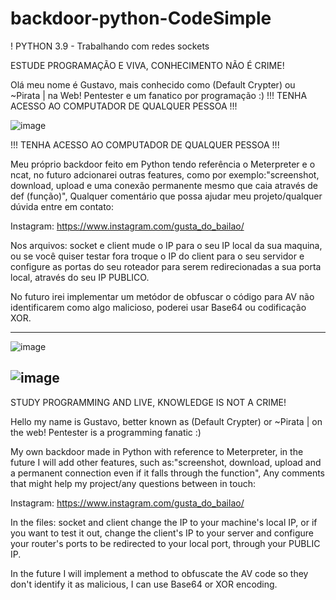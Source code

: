 # backdoor-python-CodeSimple


! PYTHON 3.9 - Trabalhando com redes sockets

ESTUDE PROGRAMAÇÃO E VIVA, CONHECIMENTO NÃO É CRIME!

Olá meu nome é Gustavo, mais conhecido como (Default Crypter) ou ~Pirata | na Web! Pentester e um fanatico por programação :)
!!! TENHA ACESSO AO COMPUTADOR DE QUALQUER PESSOA !!!

![image](https://user-images.githubusercontent.com/81519068/144047804-feb06c8b-4c2b-4c33-9ba4-2cf2f21ef5ea.png)

!!! TENHA ACESSO AO COMPUTADOR DE QUALQUER PESSOA !!!

Meu próprio backdoor feito em Python tendo referência o Meterpreter e o ncat, no futuro adcionarei outras features, como por exemplo:"screenshot, download, upload e uma conexão permanente mesmo que caia através de def (função)", Qualquer comentário que possa ajudar meu projeto/qualquer dúvida entre em contato:

Instagram: https://www.instagram.com/gusta_do_bailao/

Nos arquivos: socket e client mude o IP para o seu IP local da sua maquina, ou se você quiser testar fora troque o IP do client para o seu servidor e configure as portas do seu roteador para serem redirecionadas a sua porta local, através do seu IP PUBLICO.

No futuro irei implementar um metódor de obfuscar o código para AV não identificarem como algo malicioso, poderei usar Base64 ou codificação XOR.


----------------------------------------------------------------------------------------
![image](https://user-images.githubusercontent.com/81519068/144038454-84a2e7fe-1062-4658-85d0-50c29c44c3a1.png)

![image](https://user-images.githubusercontent.com/81519068/144038681-226aa490-d98b-4945-b66d-00fd47587901.png)
----------------------------------------------------------------------------------------

STUDY PROGRAMMING AND LIVE, KNOWLEDGE IS NOT A CRIME!

Hello my name is Gustavo, better known as (Default Crypter) or ~Pirata | on the web! Pentester is a programming fanatic :)

My own backdoor made in Python with reference to Meterpreter, in the future I will add other features, such as:"screenshot, download, upload and a permanent connection even if it falls through the function", Any comments that might help my project/any questions between in touch:

Instagram: https://www.instagram.com/gusta_do_bailao/

In the files: socket and client change the IP to your machine's local IP, or if you want to test it out, change the client's IP to your server and configure your router's ports to be redirected to your local port, through your PUBLIC IP.

In the future I will implement a method to obfuscate the AV code so they don't identify it as malicious, I can use Base64 or XOR encoding.



